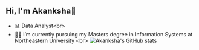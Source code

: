 ## Hi, I'm Akanksha👋



- 📊 Data Analyst<br\>
- 👩‍🎓 I’m currently pursuing my Masters degree in Information Systems at Northeastern University <br\>
![Akanksha's GitHub stats](https://github-readme-stats.vercel.app/api?username=Akanksha-Nakati&show_icons=true&theme=dracula)

